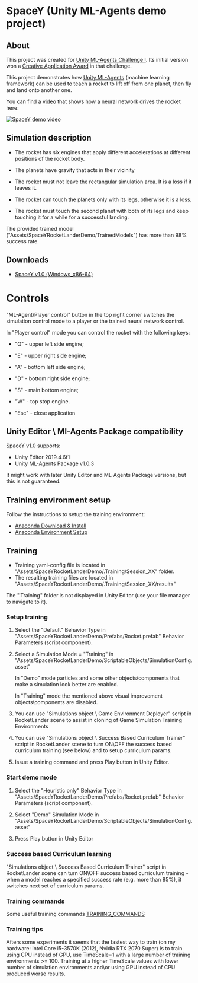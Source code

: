 # SpaceY (Unity ML-Agents demo project)

## About

This project was created for [Unity ML-Agents Challenge I](https://connect.unity.com/challenges/ml-agents-1). Its initial version won
a [Creative Application Award](https://blogs.unity3d.com/2018/02/28/introducing-the-winners-of-the-first-ml-agents-challenge/) in that challenge.



This project demonstrates how [Unity ML-Agents](https://github.com/Unity-Technologies/ml-agents) (machine learning framework) can be used to teach
a rocket to lift off from one planet, then fly and land onto another one.

You can find a [video](https://youtu.be/NBz9mrxIMJo) that shows how a neural network drives the rocket
here:

[![SpaceY demo video](http://img.youtube.com/vi/NBz9mrxIMJo/0.jpg)](https://youtu.be/NBz9mrxIMJo)

## Simulation description

- The rocket has six engines that apply different accelerations at different positions
of the rocket body.
- The planets have gravity that acts in their vicinity

- The rocket must not leave the rectangular simulation area. It is a loss if it leaves it.
- The rocket can touch the planets only with its legs, otherwise it is a loss.
- The rocket must touch the second planet with both of its legs and keep touching it for a while for a successful landing.

The provided trained model ("Assets/SpaceYRocketLanderDemo/TrainedModels") has more than 98% success rate.

## Downloads

* [SpaceY v1.0 (Windows_x86-64)](../develop/Builds/SpaceY_v1.0_windows_x86-64.zip)

# Controls
"ML-Agent\Player control" button in the top right corner switches the simulation control mode to a player or the trained neural network control.

In "Player control" mode you can control the rocket with the following keys:

* "Q" - upper left side engine;
* "E" - upper right side engine;
* "A" - bottom left side engine;
* "D" - bottom right side engine;
* "S" - main bottom engine;
* "W" - top stop engine.

* "Esc" - close application

## Unity Editor \ Ml-Agents Package compatibility

SpaceY v1.0 supports:

* Unity Editor 2019.4.6f1
* Unity ML-Agents Package v1.0.3

It might work with later Unity Editor and ML-Agents Package versions, but this is not guaranteed.

## Training environment setup

Follow the instructions to setup the training environment:

* [Anaconda Download & Install](https://learn.unity.com/tutorial/anaconda-download-install?uv=2019.3&courseId=5e470160edbc2a15578b13d7&projectId=5ec83171edbc2a44309bf22e)
* [Anaconda Environment Setup](https://learn.unity.com/tutorial/anaconda-environment-setup?uv=2019.3&courseId=5e470160edbc2a15578b13d7&projectId=5ec83171edbc2a44309bf22e)

## Training

* Training yaml-config file is located in "Assets/SpaceYRocketLanderDemo/.Training/Session_XX" folder.
* The resulting training files are located in "Assets/SpaceYRocketLanderDemo/.Training/Session_XX/results"

The ".Training" folder is not displayed in Unity Editor (use your file manager to navigate to it).

### Setup training

1. Select the "Default" Behavior Type  in "Assets/SpaceYRocketLanderDemo/Prefabs/Rocket.prefab" Behavior Parameters (script component).

2. Select a Simulation Mode = "Training" in "Assets/SpaceYRocketLanderDemo/ScriptableObjects/SimulationConfig.asset"

   In "Demo" mode particles and some other objects\components that make a simulation look better are enabled.   

   In "Training" mode the mentioned above visual improvement objects\components are disabled.

3. You can use "Simulations object \ Game Environment Deployer" script in RocketLander scene to assist in cloning of Game Simulation Training Environments

4. You can use "Simulations object \ Success Based Curriculum Trainer" script in RocketLander scene to
turn ON\OFF the success based curriculum training (see below) and to setup curriculum params.

5. Issue a training command and press Play button in Unity Editor.

### Start demo mode

1. Select the "Heuristic only" Behavior Type  in "Assets/SpaceYRocketLanderDemo/Prefabs/Rocket.prefab" Behavior Parameters (script component).

2. Select "Demo" Simulation Mode in "Assets/SpaceYRocketLanderDemo/ScriptableObjects/SimulationConfig.asset"

3. Press Play button in Unity Editor

### Success based Curriculum learning

"Simulations object \ Success Based Curriculum Trainer" script in RocketLander scene can turn ON\OFF success based curriculum training - when a model reaches a specified success rate (e.g. more than 85%), it switches next set of curriculum params.

### Training commands

Some useful training commands [TRAINING_COMMANDS](../develop/Assets/SpaceYRocketLanderDemo/.Training/TRAINING_COMMANDS.txt)

### Training tips

Afters some experiments it seems that the fastest way to train (on my hardware: Intel Core i5-3570K (2012), Nvidia RTX 2070 Super) is to train using CPU instead of GPU, use TimeScale=1 with a large number of training environments >= 100. Training at a higher TimeScale values with lower number of simulation environments and\or using GPU instead of CPU produced worse results.